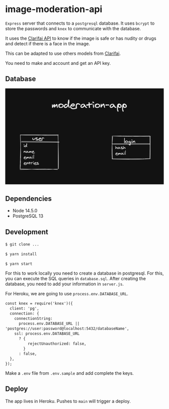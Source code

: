 # image-moderation-api

`Express` server that connects to a `postgresql` database.
It uses `bcrypt` to store the passwords and `knex` to communicate with the database.

It uses the [Clarifai API](https://www.clarifai.com/) to know if the image is safe or has nudity or drugs and detect if there is a face
in the image.

This can be adapted to use others models from [Clarifai](https://www.clarifai.com/model-gallery).

You need to make and account and get an API key.

## Database

![Database](/images/database-dark-mode2.png)

## Dependencies

- Node 14.5.0
- PostgreSQL 13

## Development

`$ git clone ...`

`$ yarn install`

`$ yarn start`

For this to work locally you need to create a database in postgresql. For this, you can execute the SQL queries in `database.sql`. After creating the database, you need to add your information in `server.js`.

For Heroku, we are going to use `process.env.DATABASE_URL`.

```
const knex = require('knex')({
  client: 'pg',
  connection: {
    connectionString:
      process.env.DATABASE_URL || 'postgres://user:password@localhost:5432/databaseName',
    ssl: process.env.DATABASE_URL
      ? {
          rejectUnauthorized: false,
        }
      : false,
  },
});
```

Make a `.env` file from `.env.sample` and add complete the keys.

## Deploy

The app lives in Heroku. Pushes to `main` will trigger a deploy.
